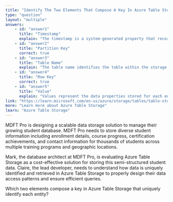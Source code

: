 ```yaml
---
title: "Identify The Two Elements That Compose A Key In Azure Table Storage"
type: "question"
layout: "multiple"
answers:
    - id: "answer1"
      title: "Timestamp"
      explain: "The timestamp is a system-generated property that records when an entity was last modified. While important for concurrency control, it is not part of the key used to uniquely identify entities."
    - id: "answer2"
      title: "Partition Key"
      correct: true
    - id: "answer3"
      title: "Table Name"
      explain: "The table name identifies the table within the storage account but is not part of the key that uniquely identifies individual entities within the table."
    - id: "answer4"
      title: "Row Key"
      correct: true
    - id: "answer5"
      title: "Value"
      explain: "Values represent the data properties stored for each entity. They are the content retrieved when querying by key, not part of the key itself."
link: "https://learn.microsoft.com/en-us/azure/storage/tables/table-storage-overview"
more: "Learn more about Azure Table Storage"
learn: "Azure Table Storage"
---
```

MDFT Pro is designing a scalable data storage solution to manage their growing student database. MDFT Pro needs to store diverse student information including enrollment details, course progress, certification achievements, and contact information for thousands of students across multiple training programs and geographic locations.

Mark, the database architect at MDFT Pro, is evaluating Azure Table Storage as a cost-effective solution for storing this semi-structured student data. Claire, the lead developer, needs to understand how data is uniquely identified and retrieved in Azure Table Storage to properly design their data access patterns and ensure efficient queries.

Which two elements compose a key in Azure Table Storage that uniquely identify each entity?
